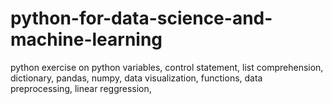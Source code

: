 # python-for-data-science-and-machine-learning
python exercise on python variables, control statement, list comprehension, dictionary, pandas, numpy, data visualization, functions, data preprocessing, linear reggression, 
